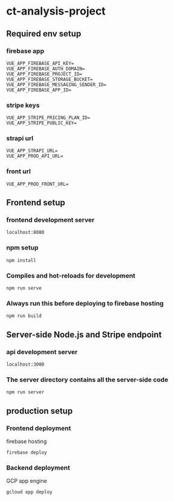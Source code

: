 # ct-analysis-project

## Required env setup
### firebase app
```
VUE_APP_FIREBASE_API_KEY=
VUE_APP_FIREBASE_AUTH_DOMAIN=
VUE_APP_FIREBASE_PROJECT_ID=
VUE_APP_FIREBASE_STORAGE_BUCKET=
VUE_APP_FIREBASE_MESSAGING_SENDER_ID=
VUE_APP_FIREBASE_APP_ID=
```
### stripe keys
```
VUE_APP_STRIPE_PRICING_PLAN_ID=
VUE_APP_STRIPE_PUBLIC_KEY=
```
### strapi url
```
VUE_APP_STRAPI_URL=
VUE_APP_PROD_API_URL=
```
### front url
```
VUE_APP_PROD_FRONT_URL=
```

## Frontend setup
### frontend development server
```
localhost:8080
```
### npm setup
```
npm install
```
### Compiles and hot-reloads for development
```
npm run serve
```
### Always run this before deploying to firebase hosting
```
npm run build
```

## Server-side Node.js and Stripe endpoint
### api development server
```
localhost:3000
```
### The server directory contains all the server-side code
```
npm run server
```

## production setup
### Frontend deployment
firebase hosting
```
firebase deploy
```
### Backend deployment
GCP app engine
```
gcloud app deploy
```